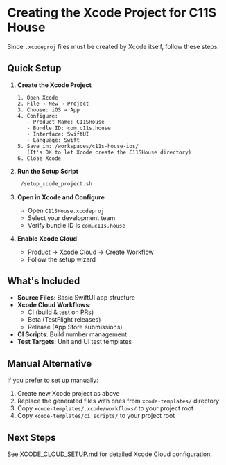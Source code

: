 # Creating the Xcode Project for C11S House

Since `.xcodeproj` files must be created by Xcode itself, follow these steps:

## Quick Setup

1. **Create the Xcode Project**
   ```
   1. Open Xcode
   2. File → New → Project
   3. Choose: iOS → App
   4. Configure:
      - Product Name: C11SHouse
      - Bundle ID: com.c11s.house
      - Interface: SwiftUI
      - Language: Swift
   5. Save in: /workspaces/c11s-house-ios/
      (It's OK to let Xcode create the C11SHouse directory)
   6. Close Xcode
   ```

2. **Run the Setup Script**
   ```bash
   ./setup_xcode_project.sh
   ```

3. **Open in Xcode and Configure**
   - Open `C11SHouse.xcodeproj`
   - Select your development team
   - Verify bundle ID is `com.c11s.house`

4. **Enable Xcode Cloud**
   - Product → Xcode Cloud → Create Workflow
   - Follow the setup wizard

## What's Included

- **Source Files**: Basic SwiftUI app structure
- **Xcode Cloud Workflows**: 
  - CI (build & test on PRs)
  - Beta (TestFlight releases)
  - Release (App Store submissions)
- **CI Scripts**: Build number management
- **Test Targets**: Unit and UI test templates

## Manual Alternative

If you prefer to set up manually:

1. Create new Xcode project as above
2. Replace the generated files with ones from `xcode-templates/` directory
3. Copy `xcode-templates/.xcode/workflows/` to your project root  
4. Copy `xcode-templates/ci_scripts/` to your project root

## Next Steps

See [XCODE_CLOUD_SETUP.md](XCODE_CLOUD_SETUP.md) for detailed Xcode Cloud configuration.